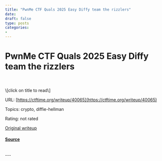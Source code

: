 ```yaml
---
title: "PwnMe CTF Quals 2025 Easy Diffy team the rizzlers"
date: 
draft: false
type: posts
categories: 
- 
---
```

# PwnMe CTF Quals 2025 Easy Diffy team the rizzlers

<br/>

<br/>
\[click on title to read\]

URL: [https://ctftime.org/writeup/40065](https://ctftime.org/writeup/40065)

Topics: crypto, diffie-hellman 

Rating: not rated

[Original writeup](https://wepfen.github.io/writeups/easy_diffy_my_zed_my_betterzed/#easy-diffy)

#### [Source](https://ctftime.org/writeup/40065)

<br/>
---

